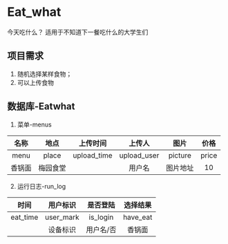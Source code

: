 # Eat_what
今天吃什么？  适用于不知道下一餐吃什么的大学生们



## 项目需求

1. 随机选择某样食物；
2. 可以上传食物



## 数据库-Eatwhat

1. 菜单-menus

|  名称  |   地点   |  上传时间   |   上传人    |   图片   | 价格  |
| :----: | :------: | :---------: | :---------: | :------: | :---: |
|  menu  |  place   | upload_time | upload_user | picture  | price |
| 香锅面 | 梅园食堂 |             |   用户名    | 图片地址 |  10   |

2. 运行日志-run_log

|   时间   | 用户标识  | 是否登陆  | 选择结果 |
| :------: | :-------: | :-------: | :------: |
| eat_time | user_mark | is_login  | have_eat |
|          | 设备标识  | 用户名/否 |  香锅面  |

